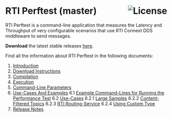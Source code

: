 # RTI Perftest (master) [<img alt="License" src="https://img.shields.io/badge/License-EPL%201.0-red.svg" align="right" />](https://opensource.org/licenses/EPL-1.0)

RTI Perftest is a command-line application that measures the Latency and Throughput of very configurable scenarios that use RTI Connext DDS middleware to send messages.

**Download** the latest stable releases [here](https://github.com/rticommunity/rtiperftest/releases).

Find all the information about RTI Perftest in the following documents:

1.  [Introduction](srcDoc/introduction.rst)
2.  [Download Instructions](srcDoc/download.rst)
3.  [Compilation](srcDoc/compilation.rst)
4.  [Execution](srcDoc/execution.rst)
5.  [Command-Line Parameters](srcDoc/command_line_parameters.rst)
6.  [Use-Cases And Examples](srcDoc/examples.rst)
    6.1 [Example Command-Lines for Running the Performance Test](srcDoc/examples.rst)
    6.2 [Use-Cases](srcDoc/examples.rst)
        6.2.1 [Large Samples](srcDoc/examples.rst#large-samples)
        6.2.2 [Content-Filtered Topics](srcDoc/examples.rst#content-filtered-topics)
        6.2.3 [RTI Routing-Service](srcDoc/examples.rst#rti-routing-service)
        6.2.4 [Using Custom Type](srcDoc/examples.rst#using-custom-type)
7.  [Release Notes](srcDoc/release_notes.rst)
